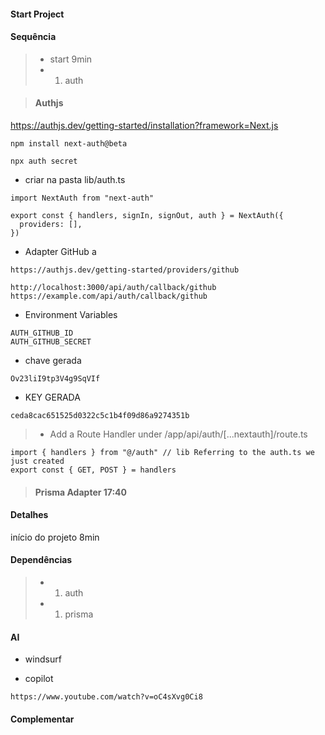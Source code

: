 #### Start Project

#### Sequência
> * start 9min
> * 1. auth

> #### Authjs
https://authjs.dev/getting-started/installation?framework=Next.js
```
npm install next-auth@beta
```

```
npx auth secret
```

* criar na pasta lib/auth.ts
```
import NextAuth from "next-auth"
 
export const { handlers, signIn, signOut, auth } = NextAuth({
  providers: [],
})
```

* Adapter GitHub a
```
https://authjs.dev/getting-started/providers/github
```

``` callback no github confi inter e externo
http://localhost:3000/api/auth/callback/github
https://example.com/api/auth/callback/github
```

* Environment Variables
```
AUTH_GITHUB_ID
AUTH_GITHUB_SECRET
```

* chave gerada
```
Ov23liI9tp3V4g9SqVIf
```

* KEY GERADA
```
ceda8cac651525d0322c5c1b4f09d86a9274351b
```

> * Add a Route Handler under /app/api/auth/[...nextauth]/route.ts

```
import { handlers } from "@/auth" // lib Referring to the auth.ts we just created
export const { GET, POST } = handlers
```


> #### Prisma Adapter 17:40

#### Detalhes 
início do projeto 8min

#### Dependências

> * 1. auth
> * 1. prisma

#### AI
* windsurf

* copilot
```
https://www.youtube.com/watch?v=oC4sXvg0Ci8
```

#### Complementar